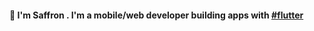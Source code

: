#### 👋 I'm Saffron . I'm a mobile/web developer building apps with [#flutter]

 [#flutter]: https://flutter.dev
 [svik]: https://svik-app.web.app
